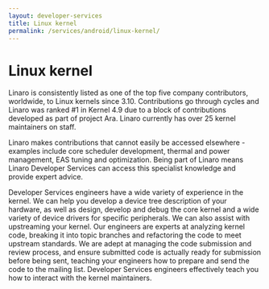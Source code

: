 ```yaml
---
layout: developer-services
title: Linux kernel
permalink: /services/android/linux-kernel/
---
```

# Linux kernel

Linaro is consistently listed as one of the top five company contributors, worldwide, to Linux kernels since 3.10. Contributions go through cycles and Linaro was ranked #1 in Kernel 4.9 due to a block of contributions developed as part of project Ara. Linaro currently has over 25 kernel maintainers on staff.
 
Linaro makes contributions that cannot easily be accessed elsewhere - examples include core scheduler development, thermal and power management, EAS tuning and optimization. Being part of Linaro means Linaro Developer Services can access this specialist knowledge and provide expert advice. 

Developer Services engineers have a wide variety of experience in the kernel. We can help you develop a device tree description of your hardware, as well as design, develop and debug the core kernel and a wide variety of device drivers for specific peripherals. We can also assist with upstreaming your kernel. Our engineers are experts at analyzing kernel code, breaking it into topic branches and refactoring the code to meet upstream standards. We are adept at managing the code submission and review process, and ensure submitted code is actually ready for submission before being sent,  teaching your engineers how to prepare and send the code to the mailing list. Developer Services engineers effectively teach you how to interact with the kernel maintainers. 
